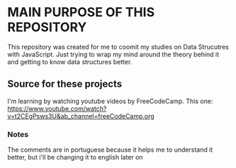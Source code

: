 # MAIN PURPOSE OF THIS REPOSITORY

This repository was created for me to coomit my studies on Data Strucutres with JavaScript. Just trying to wrap my mind around the theory behind it and getting to know data structures better.

## Source for these projects
I'm learning by watching youtube videos by FreeCodeCamp. This one: https://www.youtube.com/watch?v=t2CEgPsws3U&ab_channel=freeCodeCamp.org

### Notes
The comments are in portuguese because it helps me to understand it better, but i'll be changing it to english later on